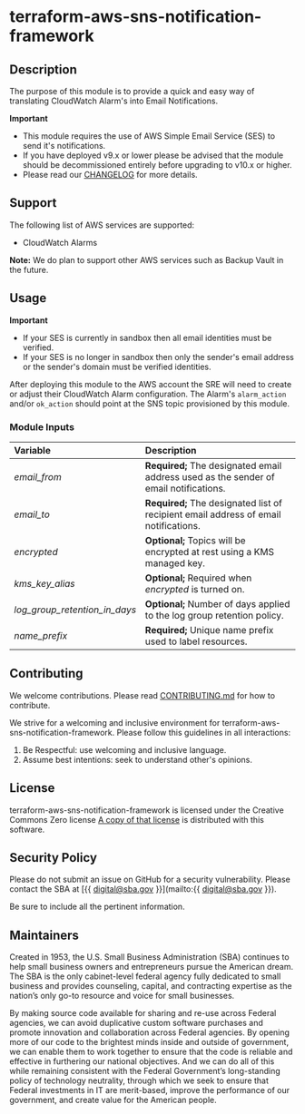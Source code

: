 # terraform-aws-sns-notification-framework

## Description

The purpose of this module is to provide a quick and easy way of translating CloudWatch Alarm's into Email Notifications.

**Important**
- This module requires the use of AWS Simple Email Service (SES) to send it's notifications.
- If you have deployed v9.x or lower please be advised that the module should be decommissioned entirely before upgrading to v10.x or higher.
- Please read our [CHANGELOG](./CHANGELOG.md) for more details.

## Support

The following list of AWS services are supported:
- CloudWatch Alarms

**Note:** We do plan to support other AWS services such as Backup Vault in the future.

## Usage

**Important**
- If your SES is currently in sandbox then all email identities must be verified.
- If your SES is no longer in sandbox then only the sender's email address or the sender's domain must be verified identities.

After deploying this module to the AWS account the SRE will need to create or adjust their CloudWatch Alarm configuration. The Alarm's `alarm_action` and/or `ok_action` should point at the SNS topic provisioned by this module.

### Module Inputs

| Variable                      | Description                                                                           |
| :-                            | :-                                                                                    |
| *email_from*                  | **Required;** The designated email address used as the sender of email notifications. |
| *email_to*                    | **Required;** The designated list of recipient email address of email notifications.  |
| *encrypted*                   | **Optional;** Topics will be encrypted at rest using a KMS managed key.               |
| *kms_key_alias*               | **Optional;** Required when _encrypted_ is turned on.                                 |
| *log_group_retention_in_days* | **Optional;** Number of days applied to the log group retention policy.               |
| *name_prefix*                 | **Required;** Unique name prefix used to label resources.                             |

## Contributing

We welcome contributions. Please read [CONTRIBUTING.md](./CONTRIBUTING.md) for how to contribute.

We strive for a welcoming and inclusive environment for terraform-aws-sns-notification-framework.
Please follow this guidelines in all interactions:

1. Be Respectful: use welcoming and inclusive language.
2. Assume best intentions: seek to understand other's opinions.

## License

terraform-aws-sns-notification-framework is licensed under the Creative Commons Zero license
[A copy of that license](./LICENSE.md) is distributed with this software.

## Security Policy

Please do not submit an issue on GitHub for a security vulnerability.
Please contact the SBA at [{{ digital@sba.gov }}](mailto:{{ digital@sba.gov }}).

Be sure to include all the pertinent information.

## Maintainers

Created in 1953, the U.S. Small Business Administration (SBA) continues to help small business owners and entrepreneurs pursue the American dream. The SBA is the only cabinet-level federal agency fully dedicated to small business and provides counseling, capital, and contracting expertise as the nation’s only go-to resource and voice for small businesses.

By making source code available for sharing and re-use across Federal agencies, we can avoid duplicative custom software purchases and promote innovation and collaboration across Federal agencies. By opening more of our code to the brightest minds inside and outside of government, we can enable them to work together to ensure that the code is reliable and effective in furthering our national objectives. And we can do all of this while remaining consistent with the Federal Government’s long-standing policy of technology neutrality, through which we seek to ensure that Federal investments in IT are merit-based, improve the performance of our government, and create value for the American people.
